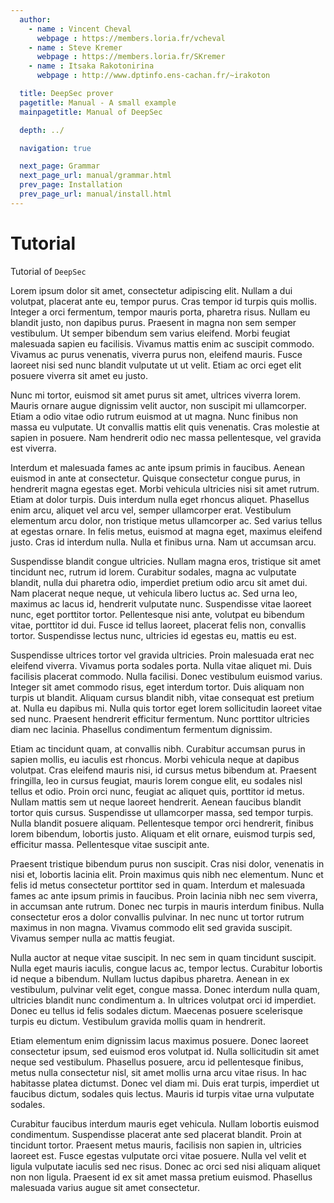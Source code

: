 ```yaml
---
  author:
    - name : Vincent Cheval
      webpage : https://members.loria.fr/vcheval
    - name : Steve Kremer
      webpage : https://members.loria.fr/SKremer
    - name : Itsaka Rakotonirina
      webpage : http://www.dptinfo.ens-cachan.fr/~irakoton

  title: DeepSec prover
  pagetitle: Manual - A small example
  mainpagetitle: Manual of DeepSec

  depth: ../

  navigation: true

  next_page: Grammar
  next_page_url: manual/grammar.html
  prev_page: Installation
  prev_page_url: manual/install.html
---
```


# Tutorial

Tutorial of `DeepSec`

<!-- Written by Itsaka -->

Lorem ipsum dolor sit amet, consectetur adipiscing elit. Nullam a dui volutpat, placerat ante eu, tempor purus. Cras tempor id turpis quis mollis. Integer a orci fermentum, tempor mauris porta, pharetra risus. Nullam eu blandit justo, non dapibus purus. Praesent in magna non sem semper vestibulum. Ut semper bibendum sem varius eleifend. Morbi feugiat malesuada sapien eu facilisis. Vivamus mattis enim ac suscipit commodo. Vivamus ac purus venenatis, viverra purus non, eleifend mauris. Fusce laoreet nisi sed nunc blandit vulputate ut ut velit. Etiam ac orci eget elit posuere viverra sit amet eu justo.

Nunc mi tortor, euismod sit amet purus sit amet, ultrices viverra lorem. Mauris ornare augue dignissim velit auctor, non suscipit mi ullamcorper. Etiam a odio vitae odio rutrum euismod at ut magna. Nunc finibus non massa eu vulputate. Ut convallis mattis elit quis venenatis. Cras molestie at sapien in posuere. Nam hendrerit odio nec massa pellentesque, vel gravida est viverra.

Interdum et malesuada fames ac ante ipsum primis in faucibus. Aenean euismod in ante at consectetur. Quisque consectetur congue purus, in hendrerit magna egestas eget. Morbi vehicula ultricies nisi sit amet rutrum. Etiam at dolor turpis. Duis interdum nulla eget rhoncus aliquet. Phasellus enim arcu, aliquet vel arcu vel, semper ullamcorper erat. Vestibulum elementum arcu dolor, non tristique metus ullamcorper ac. Sed varius tellus at egestas ornare. In felis metus, euismod at magna eget, maximus eleifend justo. Cras id interdum nulla. Nulla et finibus urna. Nam ut accumsan arcu.

Suspendisse blandit congue ultricies. Nullam magna eros, tristique sit amet tincidunt nec, rutrum id lorem. Curabitur sodales, magna ac vulputate blandit, nulla dui pharetra odio, imperdiet pretium odio arcu sit amet dui. Nam placerat neque neque, ut vehicula libero luctus ac. Sed urna leo, maximus ac lacus id, hendrerit vulputate nunc. Suspendisse vitae laoreet nunc, eget porttitor tortor. Pellentesque nisi ante, volutpat eu bibendum vitae, porttitor id dui. Fusce id tellus laoreet, placerat felis non, convallis tortor. Suspendisse lectus nunc, ultricies id egestas eu, mattis eu est.

Suspendisse ultrices tortor vel gravida ultricies. Proin malesuada erat nec eleifend viverra. Vivamus porta sodales porta. Nulla vitae aliquet mi. Duis facilisis placerat commodo. Nulla facilisi. Donec vestibulum euismod varius. Integer sit amet commodo risus, eget interdum tortor. Duis aliquam non turpis ut blandit. Aliquam cursus blandit nibh, vitae consequat est pretium at. Nulla eu dapibus mi. Nulla quis tortor eget lorem sollicitudin laoreet vitae sed nunc. Praesent hendrerit efficitur fermentum. Nunc porttitor ultricies diam nec lacinia. Phasellus condimentum fermentum dignissim.

Etiam ac tincidunt quam, at convallis nibh. Curabitur accumsan purus in sapien mollis, eu iaculis est rhoncus. Morbi vehicula neque at dapibus volutpat. Cras eleifend mauris nisi, id cursus metus bibendum at. Praesent fringilla, leo in cursus feugiat, mauris lorem congue elit, eu sodales nisl tellus et odio. Proin orci nunc, feugiat ac aliquet quis, porttitor id metus. Nullam mattis sem ut neque laoreet hendrerit. Aenean faucibus blandit tortor quis cursus. Suspendisse ut ullamcorper massa, sed tempor turpis. Nulla blandit posuere aliquam. Pellentesque tempor orci hendrerit, finibus lorem bibendum, lobortis justo. Aliquam et elit ornare, euismod turpis sed, efficitur massa. Pellentesque vitae suscipit ante.

Praesent tristique bibendum purus non suscipit. Cras nisi dolor, venenatis in nisi et, lobortis lacinia elit. Proin maximus quis nibh nec elementum. Nunc et felis id metus consectetur porttitor sed in quam. Interdum et malesuada fames ac ante ipsum primis in faucibus. Proin lacinia nibh nec sem viverra, in accumsan ante rutrum. Donec nec turpis in mauris interdum finibus. Nulla consectetur eros a dolor convallis pulvinar. In nec nunc ut tortor rutrum maximus in non magna. Vivamus commodo elit sed gravida suscipit. Vivamus semper nulla ac mattis feugiat.

Nulla auctor at neque vitae suscipit. In nec sem in quam tincidunt suscipit. Nulla eget mauris iaculis, congue lacus ac, tempor lectus. Curabitur lobortis id neque a bibendum. Nullam luctus dapibus pharetra. Aenean in ex vestibulum, pulvinar velit eget, congue massa. Donec interdum nulla quam, ultricies blandit nunc condimentum a. In ultrices volutpat orci id imperdiet. Donec eu tellus id felis sodales dictum. Maecenas posuere scelerisque turpis eu dictum. Vestibulum gravida mollis quam in hendrerit.

Etiam elementum enim dignissim lacus maximus posuere. Donec laoreet consectetur ipsum, sed euismod eros volutpat id. Nulla sollicitudin sit amet neque sed vestibulum. Phasellus posuere, arcu id pellentesque finibus, metus nulla consectetur nisl, sit amet mollis urna arcu vitae risus. In hac habitasse platea dictumst. Donec vel diam mi. Duis erat turpis, imperdiet ut faucibus dictum, sodales quis lectus. Mauris id turpis vitae urna vulputate sodales.

Curabitur faucibus interdum mauris eget vehicula. Nullam lobortis euismod condimentum. Suspendisse placerat ante sed placerat blandit. Proin at tincidunt tortor. Praesent metus mauris, facilisis non sapien in, ultricies laoreet est. Fusce egestas vulputate orci vitae posuere. Nulla vel velit et ligula vulputate iaculis sed nec risus. Donec ac orci sed nisi aliquam aliquet non non ligula. Praesent id ex sit amet massa pretium euismod. Phasellus malesuada varius augue sit amet consectetur.
